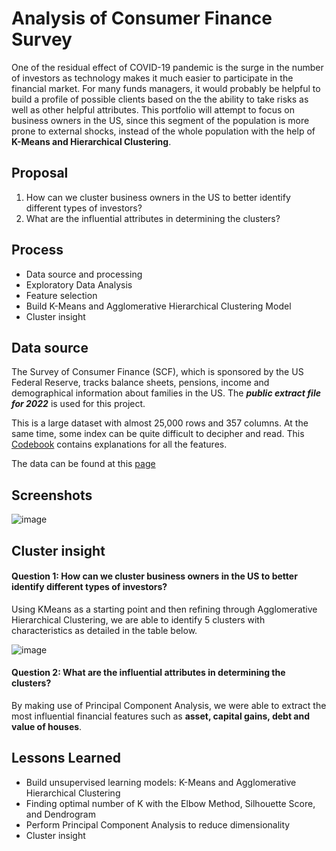 
# Analysis of Consumer Finance Survey
One of the residual effect of COVID-19 pandemic is the surge in the number of investors as technology makes it much easier to participate in the financial market. For many funds managers, it would probably be helpful to build a profile of possible clients based on the the ability to take risks as well as other helpful attributes.
This portfolio will attempt to focus on business owners in the US, since this segment of the population is more prone to external shocks, instead of the whole population with the help of **K-Means and Hierarchical Clustering**.

## Proposal

<div class="alert alert-block alert-info">
<ol>
  <li> How can we cluster business owners in the US to better identify different types of investors?</li>
  <li> What are the influential attributes in determining the clusters?
</li>

</div>


## Process

- Data source and processing
- Exploratory Data Analysis
- Feature selection
- Build K-Means and Agglomerative Hierarchical Clustering Model
- Cluster insight



## Data source

The Survey of Consumer Finance (SCF), which is sponsored by the US Federal Reserve, tracks balance sheets, pensions, income and demographical information about families in the US. The ***public extract file for 2022*** is used for this project. 

This is a large dataset with almost 25,000 rows and 357 columns. At the same time, some index can be quite difficult to decipher and read. This [Codebook](https://sda.berkeley.edu/sdaweb/docs/scfcomb2022/DOC/hcbkfx0.htm) contains explanations for all the features. 

The data can be found at this [page](https://www.federalreserve.gov/econres/scfindex.htm)


## Screenshots
![image](https://github.com/MQ-COMP2200-COMP6200/portfolio-part-4-hamydang/assets/160813113/7fc0c2ee-f1b0-41c4-9874-be07b1c5bfb3)

## Cluster insight

#### Question 1: How can we cluster business owners in the US to better identify different types of investors?
Using KMeans as a starting point and then refining through Agglomerative Hierarchical Clustering, we are able to identify 5 clusters with characteristics as detailed in the table below.

![image](https://github.com/MQ-COMP2200-COMP6200/portfolio-part-4-hamydang/assets/160813113/5b562f6c-e5de-41c9-9083-8fe20ceac0b1)

#### Question 2: What are the influential attributes in determining the clusters?
By making use of Principal Component Analysis, we were able to extract the most influential financial features such as **asset, capital gains, debt and value of houses**.


## Lessons Learned
- Build unsupervised learning models: K-Means and Agglomerative Hierarchical Clustering
- Finding optimal number of K with the Elbow Method, Silhouette Score, and Dendrogram
- Perform Principal Component Analysis to reduce dimensionality
- Cluster insight

